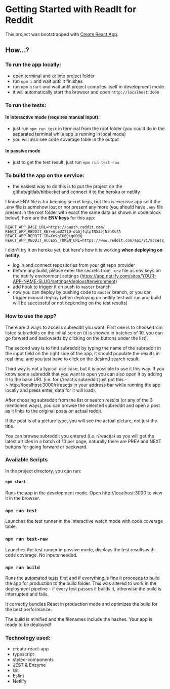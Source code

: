# Getting Started with ReadIt for Reddit

This project was bootstrapped with [Create React App](https://github.com/facebook/create-react-app).


## **How...?**

### **To run the app locally:**

* open terminal and `cd` into project folder
* run `npm i` and wait until it finishes
* run `npm start` and wait until project compiles itself in development mode
* it will automatically start the browser and open `http://localhost:3000`


### **To run the tests:**

#### **In interactive mode (requires manual input):** 
* just run `npm run test` in terminal from the root folder (you could do in the separated terminal while app is running in local mode)
* you will also see code coverage table in the output

#### **In passive mode**
* just to get the test result, just run `npm run test-raw`


### **To build the app on the service:**
* the easiest way to do this is to put the project on the github/gitlab/bitbucket and connect it to the heroku or netlify

I know ENV file is for keeping secret keys, but this is exercise app so if the .env file is somehow lost or not present any more (you should have `.env` file present in the root folder with exact the same data as shown in code block below), here are the **ENV keys** for this app:
```
REACT_APP_BASE_URL=https://oauth.reddit.com/
REACT_APP_REDDIT_KEY=AcmUZTtO-dGSj7qtpTN52ejNzhXs7A
REACT_APP_REDDIT_ID=Xn9gIG6QLg0O3Q
REACT_APP_REDDIT_ACCESS_TOKEN_URL=https://www.reddit.com/api/v1/access_token
```

I didn't try it on heroku yet, but here's how it is working **when deploying on netlify**:
* log in and connect repositories from your git repo provider
* before any build, please enter the secrets from `.env` file as env keys on the netlify environment settings (https://app.netlify.com/sites/YOUR-APP-NAME-SLUG/settings/deploys#environment)
* add hook to trigger it on push to `master` branch
* now you can deploy by pushing code to `master` branch, or you can trigger manual deploy (when deploying on netlify test will run and build will be successful or not depending on the test results)

### **How to use the app?**

There are 3 ways to access subreddit you want. First one is to choose from listed subreddits on the initial screen (it is showed in batches of 10, you can go forward and backwards by clicking on the buttons under the list).

The second way is to find subreddit by typing the name of the subreddit in the input field on the right side of the app, it should populate the results in real time, and you just have to click on the desired search result.

Third way is not a typical use case, but it is possible to use it this way. If you know some subreddit that you want to open you can also open it by adding it to the base URL (i.e. for r/reactjs subreddit just put this -> http://localhost:3000/r/reactjs in your address bar while running the app locally and press enter, data for it will load).

After choosing subreddit from the list or search results (or any of the 3 mentioned ways), you can browse the selected subreddit and open a post as it links to the original posts on actual reddit.

If the post is of a picture type, you will see the actual picture, not just the title.

You can browse subreddit you entered (i.e. r/reactjs) as you will get the latest articles in a batch of 10 per page, naturally there are PREV and NEXT buttons for going forward or backward.

### **Available Scripts**

In the project directory, you can run:

#### `npm start`
Runs the app in the development mode.
Open http://localhost:3000 to view it in the browser.

### `npm run test`
Launches the test runner in the interactive watch mode with code coverage table.

### `npm run test-raw`
Launches the test runner in passive mode, displays the test results with code coverage. No inputs needed.

### `npm run build`
Runs the automated tests first and if everything is fine it proceeds to build the app for production to the build folder. This was altered to work in the deployment pipeline - if every test passes it builds it, otherwise the build is interrupted and fails.

It correctly bundles React in production mode and optimizes the build for the best performance.

The build is minified and the filenames include the hashes. Your app is ready to be deployed!

### **Technology used:**

* create-react-app
* typescript
* styled-components
* JEST & Enzyme
* Git
* Eslint
* Netlify
